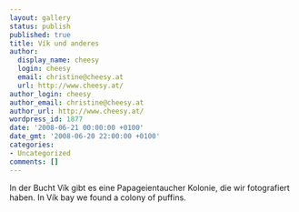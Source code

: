 ```yaml
---
layout: gallery
status: publish
published: true
title: Vík und anderes
author:
  display_name: cheesy
  login: cheesy
  email: christine@cheesy.at
  url: http://www.cheesy.at/
author_login: cheesy
author_email: christine@cheesy.at
author_url: http://www.cheesy.at/
wordpress_id: 1877
date: '2008-06-21 00:00:00 +0100'
date_gmt: '2008-06-20 22:00:00 +0100'
categories:
- Uncategorized
comments: []
---
```

<!--:de-->In der Bucht Vík gibt es eine Papageientaucher Kolonie, die wir fotografiert haben.
<!--:--><!--:en-->In Vík bay we found a colony of puffins.
<!--:-->
